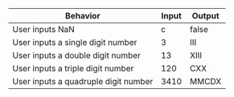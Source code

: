 |  Behavior | Input  | Output  |
|---|---|---|
|  User inputs NaN | c  | false  |
|  User inputs a single digit number  | 3 | III  |
|  User inputs a double digit number | 13 | XIII
| User inputs a triple digit number | 120 | CXX  |
| User inputs a quadruple digit number | 3410  |  MMCDX |
